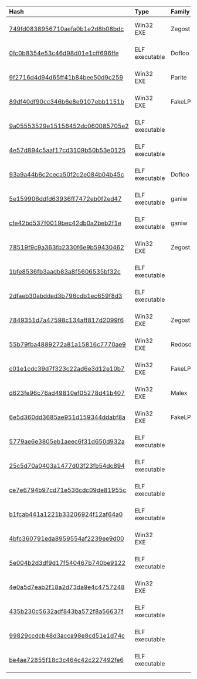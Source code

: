 |Hash|Type|Family|Frist_Seen|Name|
|:--|:--|:--|:--|:--|
|[749fd0838956710aefa0b1e2d8b08bdc](https://www.virustotal.com/gui/file/749fd0838956710aefa0b1e2d8b08bdc)|Win32 EXE|Zegost|2019-03-08 19:33:52|TeamViewer|
|[0fc0b8354e53c46d98d01e1cff696ffe](https://www.virustotal.com/gui/file/0fc0b8354e53c46d98d01e1cff696ffe)|ELF executable|Dofloo|2018-12-22 09:48:33|/home/wys/botnet_v2/botnet-procedure/169|
|[9f2716d4d94d65ff41b84bee50d9c259](https://www.virustotal.com/gui/file/9f2716d4d94d65ff41b84bee50d9c259)|Win32 EXE|Parite|2018-12-22 05:55:47|360sd.exe|
|[89df40df90cc346b6e8e9107ebb1151b](https://www.virustotal.com/gui/file/89df40df90cc346b6e8e9107ebb1151b)|Win32 EXE|FakeLPK|2018-12-19 17:25:07|lxck|
|[9a05553529e15156452dc060085705e2](https://www.virustotal.com/gui/file/9a05553529e15156452dc060085705e2)|ELF executable||2018-12-17 21:57:52|/home/wys/botnet_v2/botnet-procedure/17|
|[4e57d894c5aaf17cd3109b50b53e0125](https://www.virustotal.com/gui/file/4e57d894c5aaf17cd3109b50b53e0125)|ELF executable||2018-12-17 21:29:42|/media/ahmed/0f0b5179-b625-471d-a08b-8cc99742b63c/IoTmalware/Malware/IoTFiltered/a8d0928098cc43e7b9e8ba3b03507d342489dea832816dfc083c356b346f8a3d|
|[93a9a44b6c2ceca50f2c2e084b04b45c](https://www.virustotal.com/gui/file/93a9a44b6c2ceca50f2c2e084b04b45c)|ELF executable|Dofloo|2018-12-14 16:02:27|/home/wys/botnet_v2/botnet-procedure/8|
|[5e159906ddfd63936ff7472eb0f2ed47](https://www.virustotal.com/gui/file/5e159906ddfd63936ff7472eb0f2ed47)|ELF executable|ganiw|2018-12-08 14:34:01|/home/wys/botnet_v2/botnet-procedure/259|
|[cfe42bd537f0019bec42db0a2beb2f1e](https://www.virustotal.com/gui/file/cfe42bd537f0019bec42db0a2beb2f1e)|ELF executable|ganiw|2018-12-08 06:50:49|/home/wys/botnet_v2/botnet-procedure/170|
|[78519f9c9a363fb2330f6e9b59430462](https://www.virustotal.com/gui/file/78519f9c9a363fb2330f6e9b59430462)|Win32 EXE|Zegost|2018-12-04 13:04:15|360sd.exe|
|[1bfe8536fb3aadb83a8f5606535bf32c](https://www.virustotal.com/gui/file/1bfe8536fb3aadb83a8f5606535bf32c)|ELF executable||2018-12-02 07:01:30|/media/ahmed/0f0b5179-b625-471d-a08b-8cc99742b63c/IoTmalware/Malware/IoTFiltered/d97ffba4169df8b206f6fc588ba594e84539b321fae9247723d6b42940116fa5|
|[2dfaeb30abdded3b796cdb1ec659f8d3](https://www.virustotal.com/gui/file/2dfaeb30abdded3b796cdb1ec659f8d3)|ELF executable||2018-12-02 04:43:20|32|
|[7849351d7a47598c134aff817d2099f6](https://www.virustotal.com/gui/file/7849351d7a47598c134aff817d2099f6)|Win32 EXE|Zegost|2018-12-01 17:30:43|360sd.exe|
|[55b79fba4889272a81a15816c7770ae9](https://www.virustotal.com/gui/file/55b79fba4889272a81a15816c7770ae9)|Win32 EXE|Redosdru|2018-10-30 08:30:24|Copyright ? 2013|
|[c01e1cdc39d7f323c22ad6e3d12e10b7](https://www.virustotal.com/gui/file/c01e1cdc39d7f323c22ad6e3d12e10b7)|Win32 EXE|FakeLPK|2018-06-17 07:16:06|Server|
|[d623fe96c76ad49810ef05278d41b407](https://www.virustotal.com/gui/file/d623fe96c76ad49810ef05278d41b407)|Win32 EXE|Malex|2018-02-03 06:19:21|cxv?./ertw./re|
|[6e5d360dd3685ae951d159344ddabf8a](https://www.virustotal.com/gui/file/6e5d360dd3685ae951d159344ddabf8a)|Win32 EXE|FakeLPK|2017-12-13 20:45:54|Server|
|[5779ae6e3805eb1aeec6f31d650d932a](https://www.virustotal.com/gui/file/5779ae6e3805eb1aeec6f31d650d932a)|ELF executable||2019-12-10 16:06:53|777|
|[25c5d70a0403a1477d03f23fb54dc894](https://www.virustotal.com/gui/file/25c5d70a0403a1477d03f23fb54dc894)|ELF executable||2019-12-06 03:49:31|1888|
|[ce7e6794b97cd71e536cdc09de81955c](https://www.virustotal.com/gui/file/ce7e6794b97cd71e536cdc09de81955c)|ELF executable||2019-12-06 03:48:20|yk|
|[b1fcab441a1221b33206924f12af64a0](https://www.virustotal.com/gui/file/b1fcab441a1221b33206924f12af64a0)|ELF executable||2019-12-06 03:45:29|ccyk|
|[4bfc360791eda8959554af2239ee9d00](https://www.virustotal.com/gui/file/4bfc360791eda8959554af2239ee9d00)|Win32 EXE||2019-12-05 18:26:35|NewLinuxManager|
|[5e004b2d3df9d17f540467b740be9122](https://www.virustotal.com/gui/file/5e004b2d3df9d17f540467b740be9122)|ELF executable||2019-02-15 12:41:27|yk|
|[4e0a5d7eab2f18a2d73da9e4c4757248](https://www.virustotal.com/gui/file/4e0a5d7eab2f18a2d73da9e4c4757248)|Win32 EXE||2019-01-13 19:16:32|yk.exe|
|[435b230c5632adf843ba572f8a56637f](https://www.virustotal.com/gui/file/435b230c5632adf843ba572f8a56637f)|ELF executable||2018-11-10 23:06:37|777|
|[99829ccdcb48d3acca98e8cd51e1d74c](https://www.virustotal.com/gui/file/99829ccdcb48d3acca98e8cd51e1d74c)|ELF executable||2018-11-01 23:19:15|777|
|[be4ae72855f18c3c464c42c227492fe6](https://www.virustotal.com/gui/file/be4ae72855f18c3c464c42c227492fe6)|ELF executable||2018-11-01 23:16:41|yk|
